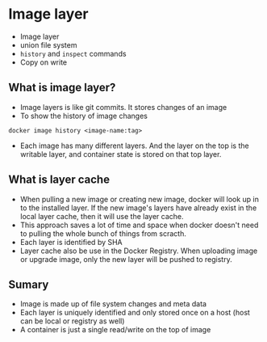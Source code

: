 # Image layer

- Image layer
- union file system
- `history` and `inspect` commands
- Copy on write

## What is image layer?
- Image layers is like git commits. It stores changes of an image
- To show the history of image changes
```
docker image history <image-name:tag>
```
- Each image has many different layers. And the layer on the top is the writable layer, and container state is stored on that top layer. 

## What is layer cache
- When pulling a new image or creating new image, docker will look up in to the installed layer. If the new image's layers have already exist in the local layer cache, then it will use the layer cache. 
- This approach saves a lot of time and space when docker doesn't need to pulling the whole bunch of things from scracth.
- Each layer is identified by SHA
- Layer cache also be use in the Docker Registry. When uploading image or upgrade image, only the new layer will be pushed to registry.

## Sumary
- Image is made up of file system changes and meta data
- Each layer is uniquely identified and only stored once on a host (host can be local or registry as well)
- A container is just a single read/write on the top of image